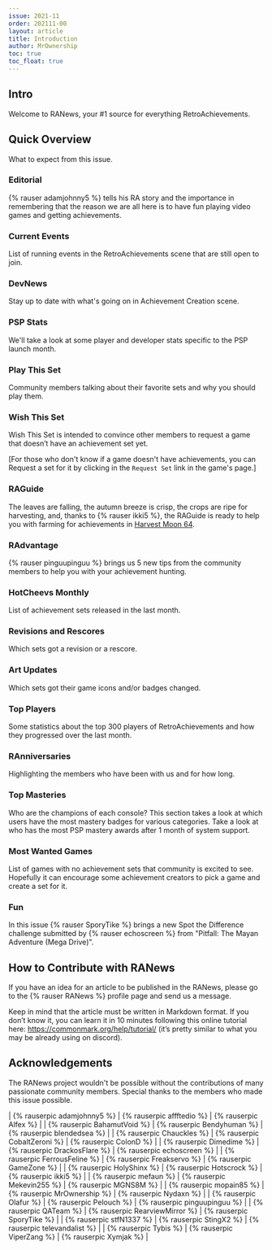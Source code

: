 ```yaml
---
issue: 2021-11
order: 202111-00
layout: article
title: Introduction
author: MrOwnership
toc: true
toc_float: true
---
```


## Intro

Welcome to RANews, your #1 source for everything RetroAchievements. 


## Quick Overview

What to expect from this issue.


### Editorial

{% rauser adamjohnny5 %} tells his RA story and the importance in remembering that the reason we are all here is to have fun playing video games and getting achievements.

### Current Events

List of running events in the RetroAchievements scene that are still open to join.


### DevNews

Stay up to date with what's going on in Achievement Creation scene.


### PSP Stats

We'll take a look at some player and developer stats specific to the PSP launch month.


### Play This Set

Community members talking about their favorite sets and why you should play them.


### Wish This Set

Wish This Set is intended to convince other members to request a game that doesn’t have an achievement set yet.

[For those who don't know if a game doesn't have achievements, you can Request a set for it by clicking in the `Request Set` link in the game's page.]


### RAGuide

The leaves are falling, the autumn breeze is crisp, the crops are ripe for harvesting, and, thanks to {% rauser ikki5 %}, the RAGuide is ready to help you with farming for achievements in [Harvest Moon 64](https://retroachievements.org/game/10157).


### RAdvantage

{% rauser pinguupinguu %} brings us 5 new tips from the community members to help you with your achievement hunting.


### HotCheevs Monthly

List of achievement sets released in the last month.


### Revisions and Rescores

Which sets got a revision or a rescore.


### Art Updates

Which sets got their game icons and/or badges changed.


### Top Players

Some statistics about the top 300 players of RetroAchievements and how they progressed over the last month.


### RAnniversaries

Highlighting the members who have been with us and for how long.


### Top Masteries

Who are the champions of each console? This section takes a look at which users have the most mastery badges for various categories. Take a look at who has the most PSP mastery awards after 1 month of system support.


### Most Wanted Games

List of games with no achievement sets that community is excited to see. Hopefully it can encourage some achievement creators to pick a game and create a set for it.


### Fun

In this issue {% rauser SporyTike %} brings a new Spot the Difference challenge submitted by {% rauser echoscreen %} from "Pitfall: The Mayan Adventure (Mega Drive)".


## How to Contribute with RANews

If you have an idea for an article to be published in the RANews, please go to the {% rauser RANews %} profile page and send us a message.

Keep in mind that the article must be written in Markdown format. If you don’t know it, you can learn it in 10 minutes following this online tutorial here: <https://commonmark.org/help/tutorial/> (it’s pretty similar to what you may be already using on discord).


## Acknowledgements

The RANews project wouldn't be possible without the contributions of many passionate community members. Special thanks to the members who made this issue possible.

| {% rauserpic adamjohnny5 %}   | {% rauserpic affftedio %}      | {% rauserpic Alfex %}         |
| {% rauserpic BahamutVoid %}   | {% rauserpic Bendyhuman %}     | {% rauserpic blendedsea %}    |
| {% rauserpic Chauckles %}     | {% rauserpic CobaltZeroni %}   | {% rauserpic ColonD %}        |
| {% rauserpic Dimedime %}      | {% rauserpic DrackosFlare %}   | {% rauserpic echoscreen %}    |
| {% rauserpic FerrousFeline %} | {% rauserpic Freakservo %}     | {% rauserpic GameZone %}      |
| {% rauserpic HolyShinx %}     | {% rauserpic Hotscrock %}      | {% rauserpic ikki5 %}         |
| {% rauserpic mefaun %}        | {% rauserpic Mekevin255 %}     | {% rauserpic MGNS8M %}        |
| {% rauserpic mopain85 %}      | {% rauserpic MrOwnership %}    | {% rauserpic Nydaxn %}        |
| {% rauserpic Olafur %}        | {% rauserpic Pelouch %}        | {% rauserpic pinguupinguu %}  |
| {% rauserpic QATeam %}        | {% rauserpic RearviewMirror %} | {% rauserpic SporyTike %}     |
| {% rauserpic stfN1337 %}      | {% rauserpic StingX2 %}        | {% rauserpic televandalist %} |
| {% rauserpic Tybis %}         | {% rauserpic ViperZang %}      | {% rauserpic Xymjak %}        |
